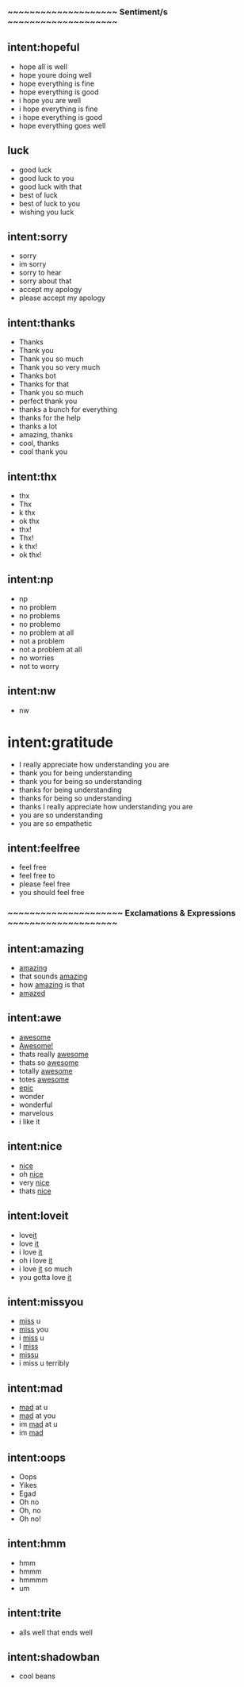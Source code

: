 ### ~~~~~~~~~~~~~~~~~~~~ Sentiment/s ~~~~~~~~~~~~~~~~~~~~

## intent:hopeful
- hope all is well
- hope youre doing well
- hope everything is fine
- hope everything is good
- i hope you are well
- i hope everything is fine
- i hope everything is good
- hope everything goes well

## luck
- good luck
- good luck to you
- good luck with that
- best of luck  
- best of luck to you
- wishing you luck

## intent:sorry
- sorry
- im sorry
- sorry to hear
- sorry about that
- accept my apology
- please accept my apology

## intent:thanks
- Thanks
- Thank you
- Thank you so much
- Thank you so very much
- Thanks bot
- Thanks for that
- Thank you so much
- perfect thank you
- thanks a bunch for everything
- thanks for the help
- thanks a lot
- amazing, thanks
- cool, thanks
- cool thank you

## intent:thx
- thx
- Thx
- k thx
- ok thx
- thx!
- Thx!
- k thx!
- ok thx!

## intent:np
- np
- no problem
- no problems
- no problemo
- no problem at all
- not a problem
- not a problem at all
- no worries
- not to worry

## intent:nw
- nw

# intent:gratitude
- I really appreciate how understanding you are
- thank you for being understanding
- thank you for being so understanding
- thanks for being understanding
- thanks for being so understanding
- thanks I really appreciate how understanding you are
- you are so understanding
- you are so empathetic

## intent:feelfree
- feel free
- feel free to
- please feel free
- you should feel free


### ~~~~~~~~~~~~~~~~~~~~~ Exclamations &  Expressions ~~~~~~~~~~~~~~~~~~~~

## intent:amazing
- [amazing](super)
- that sounds [amazing](super)
- how [amazing](super) is that
- [amazed](super)

## intent:awe
- [awesome](super)
- [Awesome!](super)
- thats really [awesome](super)
- thats so [awesome](super)
- totally [awesome](super)
- totes [awesome](super)
- [epic](super)
- wonder
- wonderful
- marvelous
- i like it

## intent:nice
- [nice](super)
- oh [nice](super)
- very [nice](super)
- thats [nice](super)

## intent:loveit
- love[it](quintessence)
- love [it](quintessence)
- i love [it](quintessence)
- oh i love [it](quintessence)
- i love [it](quintessence) so much
- you gotta love [it](quintessence)

## intent:missyou
- [miss](feels) u
- [miss](feels) you
- i [miss](feels) u
- I [miss](feels)
- [missu](feels)
- i miss u terribly

## intent:mad
- [mad](feels) at u
- [mad](feels) at you
- im [mad](feels) at u
- im [mad](feels)

## intent:oops
- Oops
- Yikes
- Egad
- Oh no
- Oh, no
- Oh no!

## intent:hmm
- hmm
- hmmm
- hmmmm
- um

## intent:trite
- alls well that ends well

## intent:shadowban
- cool beans
